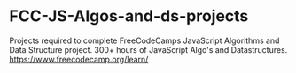 # FCC-JS-Algos-and-ds-projects

Projects required to complete FreeCodeCamps JavaScript Algorithms and Data Structure project. 300+ hours of JavaScript Algo's and Datastructures.   
https://www.freecodecamp.org/learn/
